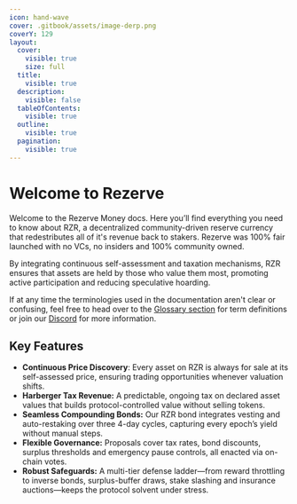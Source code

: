 ```yaml
---
icon: hand-wave
cover: .gitbook/assets/image-derp.png
coverY: 129
layout:
  cover:
    visible: true
    size: full
  title:
    visible: true
  description:
    visible: false
  tableOfContents:
    visible: true
  outline:
    visible: true
  pagination:
    visible: true
---
```


# Welcome to Rezerve

Welcome to the Rezerve Money docs. Here you’ll find everything you need to know about RZR, a decentralized community-driven reserve currency that redestributes all of it's revenue back to stakers. Rezerve was 100% fair launched with no VCs, no insiders and 100% community owned.

By integrating continuous self-assessment and taxation mechanisms, RZR ensures that assets are held by those who value them most, promoting active participation and reducing speculative hoarding.

If at any time the terminologies used in the documentation aren't clear or confusing, feel free to head over to the [Glossary section](other/glossary.md) for term definitions or join our [Discord](http://discord.rzr.finance/) for more information.

## Key Features

* **Continuous Price Discovery**: Every asset on RZR is always for sale at its self-assessed price, ensuring trading opportunities whenever valuation shifts.
* **Harberger Tax Revenue:** A predictable, ongoing tax on declared asset values that builds protocol-controlled value without selling tokens.
* **Seamless Compounding Bonds:** Our RZR bond integrates vesting and auto-restaking over three 4-day cycles, capturing every epoch’s yield without manual steps.
* **Flexible Governance:** Proposals cover tax rates, bond discounts, surplus thresholds and emergency pause controls, all enacted via on-chain votes.
* **Robust Safeguards:** A multi-tier defense ladder—from reward throttling to inverse bonds, surplus-buffer draws, stake slashing and insurance auctions—keeps the protocol solvent under stress.
